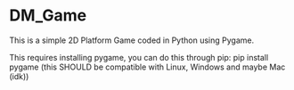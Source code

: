 # DM_Game

This is a simple 2D Platform Game coded in Python using Pygame.

This requires installing pygame, you can do this through pip: pip install pygame (this SHOULD be compatible with Linux, Windows and maybe Mac (idk))

